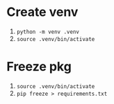 # Create venv
1. `python -m venv .venv`
2. `source .venv/bin/activate`
# Freeze pkg
1. `source .venv/bin/activate`
2. `pip freeze > requirements.txt`